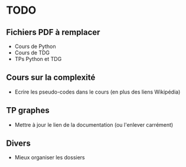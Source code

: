 # TODO
## Fichiers PDF à remplacer
+ Cours de Python
+ Cours de TDG
+ TPs Python et TDG

## Cours sur la complexité
+ Ecrire les pseudo-codes dans le cours (en plus des liens Wikipédia)

## TP graphes
+ Mettre à jour le lien de la documentation (ou l'enlever carrément)

## Divers
+ Mieux organiser les dossiers
